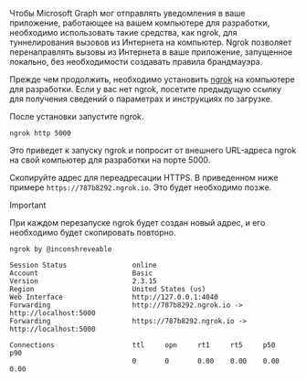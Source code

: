 <!-- markdownlint-disable MD002 MD041 -->

Чтобы Microsoft Graph мог отправлять уведомления в ваше приложение, работающее на вашем компьютере для разработки, необходимо использовать такие средства, как ngrok, для туннелирования вызовов из Интернета на компьютер. Ngrok позволяет перенаправлять вызовы из Интернета в ваше приложение, запущенное локально, без необходимости создавать правила брандмауэра.

Прежде чем продолжить, необходимо установить [ngrok](https://ngrok.com) на компьютере для разработки. Если у вас нет ngrok, посетите предыдущую ссылку для получения сведений о параметрах и инструкциях по загрузке.

После установки запустите ngrok.

```shell
ngrok http 5000
```

Это приведет к запуску ngrok и попросит от внешнего URL-адреса ngrok на свой компьютер для разработки на порте 5000.

Скопируйте адрес для переадресации HTTPS. В приведенном ниже примере `https://787b8292.ngrok.io`. Это будет необходимо позже.

> [!IMPORTANT]
> При каждом перезапуске ngrok будет создан новый адрес, и его необходимо будет скопировать повторно.

```shell
ngrok by @inconshreveable

Session Status                online
Account                       Basic
Version                       2.3.15
Region                        United States (us)
Web Interface                 http://127.0.0.1:4040
Forwarding                    http://787b8292.ngrok.io -> http://localhost:5000
Forwarding                    https://787b8292.ngrok.io -> http://localhost:5000

Connections                   ttl     opn     rt1     rt5     p50     p90
                              0       0       0.00    0.00    0.00    0.00
```
